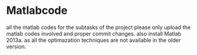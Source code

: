 Matlabcode
==========

all the matlab codes for the subtasks of the project
please only upload the matlab codes involved and proper commit changes.
also install Matlab 2013a. as all  the optimazation techniques are not available in the older version.
